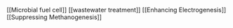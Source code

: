 [[Microbial fuel cell]]
[[wastewater treatment]]
[[Enhancing Electrogenesis]]
[[Suppressing Methanogenesis]]
